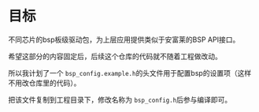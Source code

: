 # 目标

不同芯片的bsp板级驱动包，为上层应用提供类似于安富莱的BSP API接口。

希望这部分的内容固定后，后续这个仓库的代码就不随着工程做改动。



所以我计划了一个 `bsp_config.example.h`的头文件用于配置bsp的设置项（这样不用改仓库里的代码）。

把该文件复制到工程目录下，修改名称为 `bsp_config.h`后参与编译即可。
